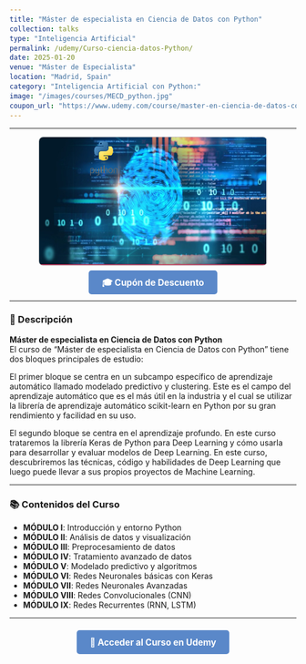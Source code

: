 ```yaml
---
title: "Máster de especialista en Ciencia de Datos con Python"
collection: talks
type: "Inteligencia Artificial"
permalink: /udemy/Curso-ciencia-datos-Python/
date: 2025-01-20
venue: "Máster de Especialista"
location: "Madrid, Spain"
category: "Inteligencia Artificial con Python:"
image: "/images/courses/MECD_python.jpg"
coupon_url: "https://www.udemy.com/course/master-en-ciencia-de-datos-con-python/?couponCode=ABR_2025"
---
```


<!-- ✅ Structured Data for SEO -->
<script type="application/ld+json">
{
  "@context": "https://schema.org",
  "@type": "Course",
  "name": "Máster de especialista en Ciencia de Datos con Python",
  "description": "Máster completo para dominar ciencia de datos, machine learning y deep learning en Python. Incluye proyectos prácticos con Scikit-learn y Keras.",
  "provider": {
    "@type": "Organization",
    "name": "Udemy",
    "sameAs": "https://www.udemy.com"
  },
  "educationalCredentialAwarded": "Certificado de finalización",
  "inLanguage": "es",
  "url": "https://www.udemy.com/course/master-en-ciencia-de-datos-con-python/?couponCode=ABR_2025",
  "image": "https://www.manuelcastillo.eu/images/courses/MECD_python.jpg",
  "hasCourseInstance": {
    "@type": "CourseInstance",
    "name": "Máster de especialista en Ciencia de Datos con Python",
    "courseMode": "online",
    "inLanguage": "es",
    "startDate": "2025-01-01",
    "endDate": "2025-12-31",
    "eventAttendanceMode": "https://schema.org/OnlineEventAttendanceMode",
    "eventStatus": "https://schema.org/EventScheduled",
    "url": "https://www.udemy.com/course/master-en-ciencia-de-datos-con-python/?couponCode=ABR_2025",
    "location": {
      "@type": "VirtualLocation",
      "url": "https://www.udemy.com"
    },
    "organizer": {
      "@type": "Organization",
      "name": "Udemy",
      "url": "https://www.udemy.com"
    }
  },
  "offers": {
    "@type": "Offer",
    "url": "https://www.udemy.com/course/master-en-ciencia-de-datos-con-python/?couponCode=ABR_2025",
    "priceCurrency": "USD",
    "price": "12.00",
    "availability": "https://schema.org/InStock",
    "validFrom": "2025-04-01"
  }
}
</script>

<style>
.boton-udemy {
  background-color: #5a88c9;
  color: white;
  padding: 0.75em 1.5em;
  text-decoration: none !important;
  font-weight: bold;
  border-radius: 5px;
  font-size: 1.1em;
  transition: background-color 0.3s ease;
}
.boton-udemy:hover {
  background-color: #4e7abf;
  text-decoration: none !important;
}
.page__taxonomy {
  display: none !important;
}
</style>

---

<div style="text-align: center;">
  <img src="/images/courses/MECD_python.jpg" alt="Máster Ciencia de Datos con Python" width="400" style="border-radius: 8px; border: 1px solid #ccc; margin-bottom: 1rem;">
</div>

<div style="text-align: center; margin-bottom: 1rem;">
  <a href="https://www.udemy.com/course/master-en-ciencia-de-datos-con-python/?couponCode=ABR_2025" target="_blank" class="boton-udemy">
    🎓 Cupón de Descuento
  </a>
</div>

---

### 📘 Descripción

**Máster de especialista en Ciencia de Datos con Python**  
El curso de “Máster de especialista en Ciencia de Datos con Python” tiene dos bloques principales de estudio:

El primer bloque se centra en un subcampo específico de aprendizaje automático llamado modelado predictivo y clustering. Este es el campo del aprendizaje automático que es el más útil en la industria y el cual se utilizar la librería de aprendizaje automático scikit-learn en Python por su gran rendimiento y facilidad en su uso.

El segundo bloque se centra en el aprendizaje profundo. En este curso trataremos la librería Keras de Python para Deep Learning y cómo usarla para desarrollar y evaluar modelos de Deep Learning. En este curso, descubriremos las técnicas, código y habilidades de Deep Learning que luego puede llevar a sus propios proyectos de Machine Learning. 

---

### 📚 Contenidos del Curso

- **MÓDULO I**: Introducción y entorno Python  
- **MÓDULO II**: Análisis de datos y visualización  
- **MÓDULO III**: Preprocesamiento de datos  
- **MÓDULO IV**: Tratamiento avanzado de datos  
- **MÓDULO V**: Modelado predictivo y algoritmos  
- **MÓDULO VI**: Redes Neuronales básicas con Keras  
- **MÓDULO VII**: Redes Neuronales Avanzadas  
- **MÓDULO VIII**: Redes Convolucionales (CNN)  
- **MÓDULO IX**: Redes Recurrentes (RNN, LSTM)

---

<div style="text-align: center; margin-top: 2rem;">
  <a href="https://www.udemy.com/course/master-en-ciencia-de-datos-con-python/?couponCode=ABR_2025" target="_blank" class="boton-udemy">
    🚀 Acceder al Curso en Udemy
  </a>
</div>